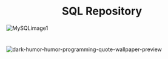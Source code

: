 <h1 align="center">SQL Repository</h1>

![MySQLimage1](https://github.com/Manish7272/SQL_Repository/assets/71213166/145ae3ae-b6f0-47db-beb2-da1e882c8314)


# 

![dark-humor-humor-programming-quote-wallpaper-preview](https://github.com/Manish7272/SQL_Repository/assets/71213166/3f574160-2848-47d5-b694-6641ad58d745)

